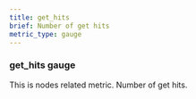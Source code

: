 ```yaml
---
title: get_hits
brief: Number of get hits
metric_type: gauge
---
```

### get_hits gauge

This is nodes related metric. Number of get hits.